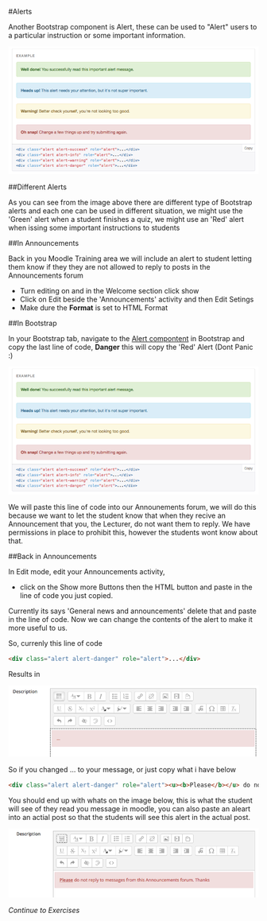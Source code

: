 #Alerts

Another Bootstrap component is Alert, these can be used to "Alert" users to a particular instruction or some important information.

![](./img/20.png)

##Different Alerts

As you can see from the image above there are different type of Bootstrap alerts and each one can be used in different situation, we might use the 'Green' alert when a student finishes a quiz, we might use an 'Red' alert when issing some important instructions to students

##In Announcements

Back in you Moodle Training area we will include an alert to student letting them know if they they are not allowed to reply to posts in the Announcements forum

- Turn editing on and in the Welcome section click show
- Click on Edit beside the 'Announcements' activity and then Edit Setings
- Make dure the **Format** is set to HTML Format

##In Bootstrap

In your Bootstrap tab, navigate to the [Alert compontent](http://getbootstrap.com/components/#alerts) in Bootstrap and copy the last line of code, **Danger** this will copy the 'Red' Alert (Dont Panic :)

![](./img/20.png)

We will paste this line of code into our Announements forum, we will do this because we want to let the student know that when they recive an Announcement that you, the Lecturer, do not want them to reply. We have permissions in place to prohibit this, however the students wont know about that. 

##Back in Announcements

In Edit mode, edit your Announcements activity, 

- click on the Show more Buttons then the HTML button and paste in the line of code you just copied.

Currently its says 'General news and announcements' delete that and paste in the line of code. Now we can change the contents of the alert to make it more useful to us.

So, currenly this line of code

```html
<div class="alert alert-danger" role="alert">...</div>
```

Results in 

![](./img/22.png)

So if you changed ... to your message, or just copy what i have below 

```html
<div class="alert alert-danger" role="alert"><u><b>Please</b></u> do not reply to messages from this Announcements forum. Thanks<br></div>
```
You should end up with whats on the image below, this is what the student will see of they read you message in moodle, you can also paste an aleart into an actial post so that the students will see this alert in the actual post.

![](./img/23.png)

 
 *Continue to Exercises*
 


